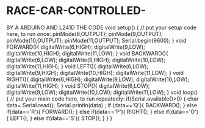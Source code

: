# RACE-CAR-CONTROLLED-
BY A ARDUINO AND L241D
THE CODE
void setup() {
  // put your setup code here, to run once:
pinMode(6,OUTPUT);
pinMode(9,OUTPUT);
pinMode(10,OUTPUT);
pinMode(11,OUTPUT);
Serial.begin(9600);
}
void FORWARD(){
   digitalWrite(6,HIGH);
  digitalWrite(9,LOW);
  digitalWrite(10,HIGH);
  digitalWrite(11,LOW); 
}
void BACKWARD(){
  digitalWrite(6,LOW);
  digitalWrite(9,HIGH);
  digitalWrite(10,LOW);
  digitalWrite(11,HIGH);
}
void LEFT(){
  digitalWrite(6,LOW);
  digitalWrite(9,HIGH);
  digitalWrite(10,HIGH);
  digitalWrite(11,LOW);
}
void RIGHT(){
  digitalWrite(6,HIGH);
  digitalWrite(9,LOW);
  digitalWrite(10,LOW);
  digitalWrite(11,HIGH);
}
void STOP(){
   digitalWrite(6,LOW);
  digitalWrite(9,LOW);
  digitalWrite(10,LOW);
  digitalWrite(11,LOW); 
}
void loop() {
  // put your main code here, to run repeatedly:
    if(Serial.available()>0)
   { 
       char data= Serial.read();
       Serial.println(data) ;
       if (data=='Q'){
        BACKWARD();
        }
        else if(data=='R'){
          FORWARD();
        }
        else if(data=='P'){
          RIGHT();
        }
        else if(data=='O'){
          LEFT();
        }
        else if(data=='S'){
          STOP();
        }
   }
  }
